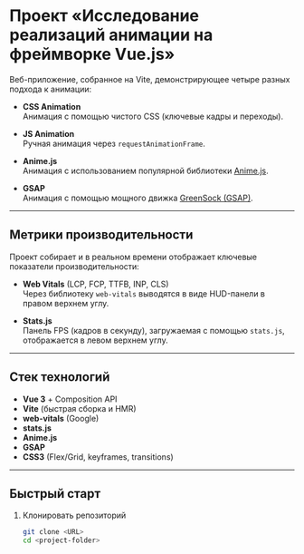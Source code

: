 # Проект «Исследование реализаций анимации на фреймворке Vue.js»

Веб-приложение, собранное на Vite, демонстрирующее четыре разных подхода к анимации:

- **CSS Animation**  
  Анимация с помощью чистого CSS (ключевые кадры и переходы).

- **JS Animation**  
  Ручная анимация через `requestAnimationFrame`.

- **Anime.js**  
  Анимация с использованием популярной библиотеки [Anime.js](https://animejs.com/).

- **GSAP**  
  Анимация с помощью мощного движка [GreenSock (GSAP)](https://greensock.com/).

---

## Метрики производительности

Проект собирает и в реальном времени отображает ключевые показатели производительности:

- **Web Vitals** (LCP, FCP, TTFB, INP, CLS)  
  Через библиотеку `web-vitals` выводятся в виде HUD-панели в правом верхнем углу.

- **Stats.js**  
  Панель FPS (кадров в секунду), загружаемая с помощью `stats.js`, отображается в левом верхнем углу.

---

## Стек технологий

- **Vue 3** + Composition API
- **Vite** (быстрая сборка и HMR)
- **web-vitals** (Google)
- **stats.js**
- **Anime.js**
- **GSAP**
- **CSS3** (Flex/Grid, keyframes, transitions)

---

## Быстрый старт

1. Клонировать репозиторий
   ```bash
   git clone <URL>
   cd <project-folder>
   ```
